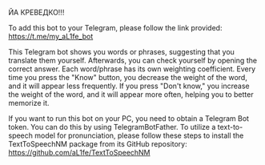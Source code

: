 ЙА КРЕВЕДКО!!!

To add this bot to your Telegram, please follow the link provided: https://t.me/my_aL1fe_bot

This Telegram bot shows you words or phrases, suggesting that you translate them yourself. Afterwards, you can check yourself by opening the correct answer. Each word/phrase has its own weighting coefficient. Every time you press the "Know" button, you decrease the weight of the word, and it will appear less frequently. If you press "Don't know," you increase the weight of the word, and it will appear more often, helping you to better memorize it.

If you want to run this bot on your PC, you need to obtain a Telegram Bot token. You can do this by using TelegramBotFather.
To utilize a text-to-speech model for pronunciation, please follow these steps to install the TextToSpeechNM package from its GitHub repository: https://github.com/aL1fe/TextToSpeechNM
